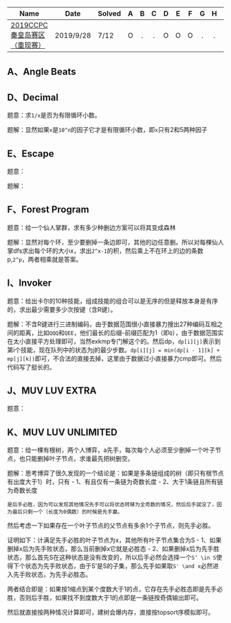 | Name                                                         | Date      | Solved |  A   |  B   |  C   |  D   |  E   |  F   |  G   |  H   |  I   |  J   |  K   |  L   |
| ------------------------------------------------------------ | --------- | ------ | :--: | :--: | :--: | :--: | :--: | :--: | :--: | :--: | :--: | :--: | :--: | :--: |
| [2019CCPC秦皇岛赛区（重现赛）](http://acm.hdu.edu.cn/contests/contest_show.php?cid=872) | 2019/9/28 | 7/12 | O | . | . | O | O | O | . | . | O | O | O | . |

## A、Angle Beats

## D、Decimal

题意：求`1/x`是否为有限循环小数。

题解：显然如果`x`是`10^n`的因子它才是有限循环小数，即`x`只有2和5两种因子

## E、Escape

题意：

题解：

## F、Forest Program

题意：给一个仙人掌群，求有多少种删边方案可以将其变成森林

题解：显然对每个环，至少要删掉一条边即可，其他的边任意删。所以对每棵仙人掌dfs求出每个环的大小x，求出`2^x-1`的积，然后乘上不在环上的边的条数p,`2^p`，两者相乘就是答案。

## I、Invoker

题意：给出卡尔的10种技能，组成技能的组合可以是无序的但是释放本身是有序的，求出最少需要多少次按键（含R键）。

题解：不含R键进行三进制编码，由于数据范围很小直接暴力搜出27种编码互相之间的距离，比如`QQQ`和`QEE`，他们最长的后缀-前缀匹配为1（即`Q`），由于数据范围实在太小直接平方处理即可，当然exkmp专门解这个的。然后dp，`dp[i][j]`表示到第i个技能，现在队列中的状态为j的最少步数。`dp[i][j] = min(dp[i - 1][k] + mp[j][k])`即可，不合法的直接去掉，这里由于数据过小直接暴力cmp即可。然后代码写了挺长的。

## J、MUV LUV EXTRA

题意：

## K、MUV LUV UNLIMITED

题意：给一棵有根树，两个人博弈，a先手，每次每个人必须至少删掉一个叶子节点，也只能删掉叶子节点，求谁最先把树删空。

题解：思考博弈了很久发现的一个结论是：如果是多条链组成的树（即只有根节点有出度大于1）时，只有
    - 1、有且仅有一条链为奇数长度
    - 2、大于1条链且所有链为奇数长度
    
    是后手必胜，因为可以发现其他情况先手可以将状态转移为全奇数的情况，然后后手就没了，因为最后只剩一个（长度为0偶数）的时候是先手赢。

然后考虑一下如果存在一个叶子节点的父节点有多余1个子节点，则先手必胜。

证明如下：计满足先手必胜的叶子节点为x，其他所有叶子节点集合为S
    - 1、如果删掉x后为先手败状态，那么当前删掉x它就是必胜态
    - 2、如果删掉x后为先手胜状态，那么首先S在这种状态是没有改变的，所以后手必然会选择一个`S‘ \in S`使得下个状态为先手败状态，由于S’是S的子集，那么先手如果取`S' \and x`必然进入先手败状态，为先手必胜态。

两者结合即是：如果按1缩点到某个度数大于1的点，它存在先手必胜态即是先手必胜，否则后手胜，如果找不到度数大于1的点即是一条链按奇偶输出即可。

然后就直接按两种情况计算即可，建树会爆内存，直接按topsort序模拟即可。
